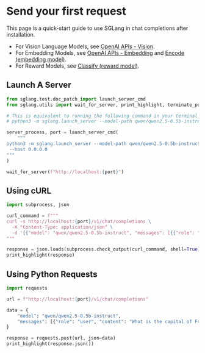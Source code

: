 # Send your first request

This page is a quick-start guide to use SGLang in chat completions after installation.

* For Vision Language Models, see [OpenAI APIs - Vision](https://docs.sglang.ai/basic_usage/openai_api_vision.html).
* For Embedding Models, see [OpenAI APIs - Embedding](https://docs.sglang.ai/basic_usage/openai_api_embeddings.html) and [Encode (embedding model)](https://docs.sglang.ai/basic_usage/native_api.html#Encode-\(embedding-model\)).
* For Reward Models, see [Classify (reward model)](https://docs.sglang.ai/basic_usage/native_api.html#Classify-\(reward-model\)).

## Launch A Server

```python
from sglang.test.doc_patch import launch_server_cmd
from sglang.utils import wait_for_server, print_highlight, terminate_process

# This is equivalent to running the following command in your terminal
# python3 -m sglang.launch_server --model-path qwen/qwen2.5-0.5b-instruct --host 0.0.0.0

server_process, port = launch_server_cmd(
    """
python3 -m sglang.launch_server --model-path qwen/qwen2.5-0.5b-instruct \
 --host 0.0.0.0
"""
)

wait_for_server(f"http://localhost:{port}")
```

## Using cURL

```python
import subprocess, json

curl_command = f"""
curl -s http://localhost:{port}/v1/chat/completions \
  -H "Content-Type: application/json" \
  -d '{{"model": "qwen/qwen2.5-0.5b-instruct", "messages": [{{"role": "user", "content": "What is the capital of France?"}}]}}'
"""

response = json.loads(subprocess.check_output(curl_command, shell=True))
print_highlight(response)
```

## Using Python Requests

```python
import requests

url = f"http://localhost:{port}/v1/chat/completions"

data = {
    "model": "qwen/qwen2.5-0.5b-instruct",
    "messages": [{"role": "user", "content": "What is the capital of France?"}],
}

response = requests.post(url, json=data)
print_highlight(response.json())
```
